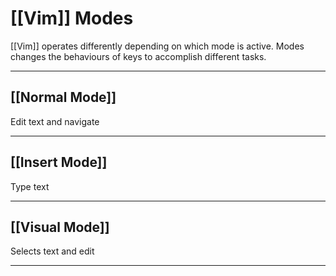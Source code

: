 # [[Vim]] Modes
[[Vim]] operates differently depending on which mode is active. 
Modes changes the behaviours of keys to accomplish different tasks.

---

## [[Normal Mode]]
Edit text and navigate

---

## [[Insert Mode]]
Type text

---

## [[Visual Mode]]
Selects text and edit

---